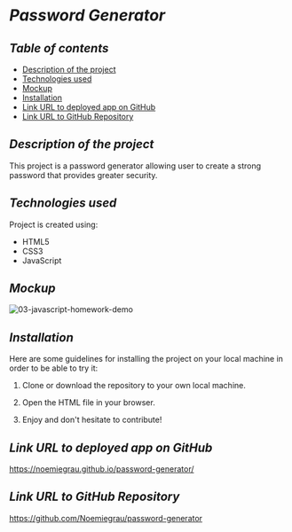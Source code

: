 # **_Password Generator_**

## **_Table of contents_**
* [Description of the project](#description-of-the-project)
* [Technologies used](#technologies-used)
* [Mockup](#mockup)
* [Installation](#installation)
* [Link URL to deployed app on GitHub](#link-URL-to-deployed-app-on-GitHub)
* [Link URL to GitHub Repository](#link-URL-to-GitHub-repository)

## **_Description of the project_**
This project is a password generator allowing user to create a strong password that provides greater security.

## **_Technologies used_**
Project is created using:
* HTML5
* CSS3
* JavaScript

## **_Mockup_**
![03-javascript-homework-demo](https://user-images.githubusercontent.com/78329298/110250659-4b657f00-7f31-11eb-9869-34919cfd6577.png)

## **_Installation_**
Here are some guidelines for installing the project on your local machine in order to be able to try it:

1. Clone or download the repository to your own local machine.

2. Open the HTML file in your browser.

3. Enjoy and don't hesitate to contribute!

## **_Link URL to deployed app on GitHub_**
https://noemiegrau.github.io/password-generator/

## **_Link URL to GitHub Repository_**
https://github.com/Noemiegrau/password-generator
